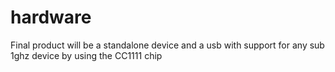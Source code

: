 # hardware

Final product will be a standalone device and a usb with support for any sub 1ghz device by using the CC1111 chip
